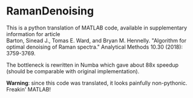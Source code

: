 # RamanDenoising

This is a python translation of MATLAB code, available in supplementary information for article  
Barton, Sinead J., Tomas E. Ward, and Bryan M. Hennelly. "Algorithm for optimal denoising of Raman spectra." Analytical Methods 10.30 (2018): 3759-3769.  

The bottleneck is rewritten in Numba which gave about 88x speedup (should be comparable with original implementation).

**Warning**: since this code was translated, it looks painfully non-pythonic. Freakin' MATLAB!
